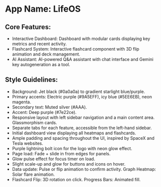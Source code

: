 # **App Name**: LifeOS

## Core Features:

- Interactive Dashboard: Dashboard with modular cards displaying key metrics and recent activity.
- Flashcard System: Interactive flashcard component with 3D flip animation and deck management.
- AI Assistant: AI-powered Q&A assistant with chat interface and Gemini key autogeneration as a tool.

## Style Guidelines:

- Background: Jet black (#0a0a0a) to gradient starlight blue/purple.
- Primary accents: Electric purple (#9A5EFF), icy blue (#5EE6EB), neon magenta.
- Secondary text: Muted silver (#AAA).
- Accent: Deep purple (#7e22ce).
- Responsive layout with left sidebar navigation and a main content area. Glassmorphism cards.
- Separate tabs for each feature, accessible from the left-hand sidebar.
- Initial dashboard view displaying all heatmaps and flashcards.
- Ample padding and spacing throughout the UI, inspired by SpaceX and Tesla websites.
- Purple lightning bolt icon for the logo with neon glow effect.
- Page load: Fade + slide in from edges for panels.
- Glow pulse effect for focus timer on load.
- Slight scale-up and glow for buttons and icons on hover.
- Data update: Pulse or flip animation to confirm activity. Graph Heatmap: Solar flare animation.
- Flashcard Flip: 3D rotation on click. Progress Bars: Animated fill.